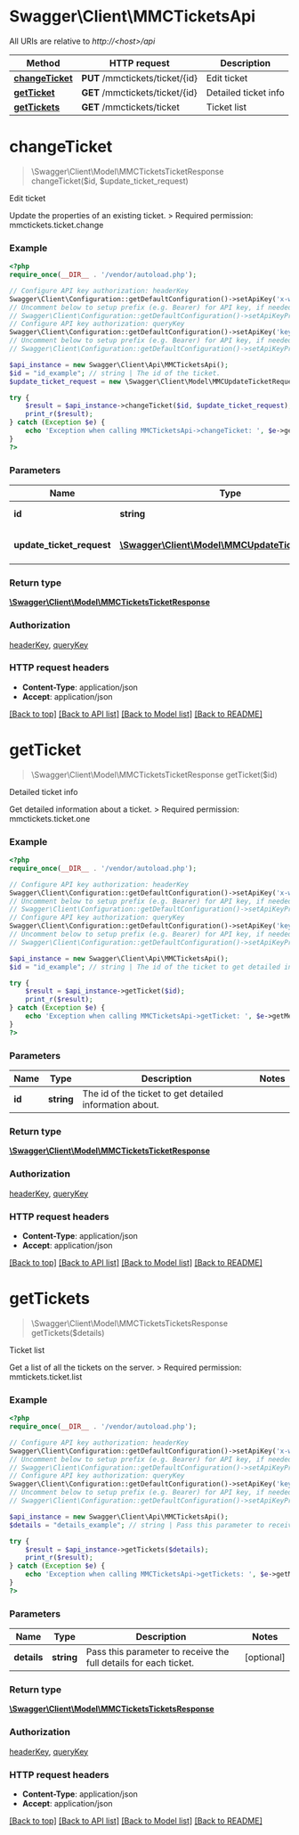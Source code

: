 # Swagger\Client\MMCTicketsApi

All URIs are relative to *http://&lt;host&gt;/api*

Method | HTTP request | Description
------------- | ------------- | -------------
[**changeTicket**](MMCTicketsApi.md#changeTicket) | **PUT** /mmctickets/ticket/{id} | Edit ticket
[**getTicket**](MMCTicketsApi.md#getTicket) | **GET** /mmctickets/ticket/{id} | Detailed ticket info
[**getTickets**](MMCTicketsApi.md#getTickets) | **GET** /mmctickets/ticket | Ticket list


# **changeTicket**
> \Swagger\Client\Model\MMCTicketsTicketResponse changeTicket($id, $update_ticket_request)

Edit ticket

Update the properties of an existing ticket.  > Required permission: mmctickets.ticket.change

### Example
```php
<?php
require_once(__DIR__ . '/vendor/autoload.php');

// Configure API key authorization: headerKey
Swagger\Client\Configuration::getDefaultConfiguration()->setApiKey('x-webapi-key', 'YOUR_API_KEY');
// Uncomment below to setup prefix (e.g. Bearer) for API key, if needed
// Swagger\Client\Configuration::getDefaultConfiguration()->setApiKeyPrefix('x-webapi-key', 'Bearer');
// Configure API key authorization: queryKey
Swagger\Client\Configuration::getDefaultConfiguration()->setApiKey('key', 'YOUR_API_KEY');
// Uncomment below to setup prefix (e.g. Bearer) for API key, if needed
// Swagger\Client\Configuration::getDefaultConfiguration()->setApiKeyPrefix('key', 'Bearer');

$api_instance = new Swagger\Client\Api\MMCTicketsApi();
$id = "id_example"; // string | The id of the ticket.
$update_ticket_request = new \Swagger\Client\Model\MMCUpdateTicketRequest(); // \Swagger\Client\Model\MMCUpdateTicketRequest | The new properties of the ticket

try {
    $result = $api_instance->changeTicket($id, $update_ticket_request);
    print_r($result);
} catch (Exception $e) {
    echo 'Exception when calling MMCTicketsApi->changeTicket: ', $e->getMessage(), PHP_EOL;
}
?>
```

### Parameters

Name | Type | Description  | Notes
------------- | ------------- | ------------- | -------------
 **id** | **string**| The id of the ticket. |
 **update_ticket_request** | [**\Swagger\Client\Model\MMCUpdateTicketRequest**](../Model/MMCUpdateTicketRequest.md)| The new properties of the ticket |

### Return type

[**\Swagger\Client\Model\MMCTicketsTicketResponse**](../Model/MMCTicketsTicketResponse.md)

### Authorization

[headerKey](../../README.md#headerKey), [queryKey](../../README.md#queryKey)

### HTTP request headers

 - **Content-Type**: application/json
 - **Accept**: application/json

[[Back to top]](#) [[Back to API list]](../../README.md#documentation-for-api-endpoints) [[Back to Model list]](../../README.md#documentation-for-models) [[Back to README]](../../README.md)

# **getTicket**
> \Swagger\Client\Model\MMCTicketsTicketResponse getTicket($id)

Detailed ticket info

Get detailed information about a ticket.  > Required permission: mmctickets.ticket.one

### Example
```php
<?php
require_once(__DIR__ . '/vendor/autoload.php');

// Configure API key authorization: headerKey
Swagger\Client\Configuration::getDefaultConfiguration()->setApiKey('x-webapi-key', 'YOUR_API_KEY');
// Uncomment below to setup prefix (e.g. Bearer) for API key, if needed
// Swagger\Client\Configuration::getDefaultConfiguration()->setApiKeyPrefix('x-webapi-key', 'Bearer');
// Configure API key authorization: queryKey
Swagger\Client\Configuration::getDefaultConfiguration()->setApiKey('key', 'YOUR_API_KEY');
// Uncomment below to setup prefix (e.g. Bearer) for API key, if needed
// Swagger\Client\Configuration::getDefaultConfiguration()->setApiKeyPrefix('key', 'Bearer');

$api_instance = new Swagger\Client\Api\MMCTicketsApi();
$id = "id_example"; // string | The id of the ticket to get detailed information about.

try {
    $result = $api_instance->getTicket($id);
    print_r($result);
} catch (Exception $e) {
    echo 'Exception when calling MMCTicketsApi->getTicket: ', $e->getMessage(), PHP_EOL;
}
?>
```

### Parameters

Name | Type | Description  | Notes
------------- | ------------- | ------------- | -------------
 **id** | **string**| The id of the ticket to get detailed information about. |

### Return type

[**\Swagger\Client\Model\MMCTicketsTicketResponse**](../Model/MMCTicketsTicketResponse.md)

### Authorization

[headerKey](../../README.md#headerKey), [queryKey](../../README.md#queryKey)

### HTTP request headers

 - **Content-Type**: application/json
 - **Accept**: application/json

[[Back to top]](#) [[Back to API list]](../../README.md#documentation-for-api-endpoints) [[Back to Model list]](../../README.md#documentation-for-models) [[Back to README]](../../README.md)

# **getTickets**
> \Swagger\Client\Model\MMCTicketsTicketsResponse getTickets($details)

Ticket list

Get a list of all the tickets on the server.  > Required permission: mmtickets.ticket.list

### Example
```php
<?php
require_once(__DIR__ . '/vendor/autoload.php');

// Configure API key authorization: headerKey
Swagger\Client\Configuration::getDefaultConfiguration()->setApiKey('x-webapi-key', 'YOUR_API_KEY');
// Uncomment below to setup prefix (e.g. Bearer) for API key, if needed
// Swagger\Client\Configuration::getDefaultConfiguration()->setApiKeyPrefix('x-webapi-key', 'Bearer');
// Configure API key authorization: queryKey
Swagger\Client\Configuration::getDefaultConfiguration()->setApiKey('key', 'YOUR_API_KEY');
// Uncomment below to setup prefix (e.g. Bearer) for API key, if needed
// Swagger\Client\Configuration::getDefaultConfiguration()->setApiKeyPrefix('key', 'Bearer');

$api_instance = new Swagger\Client\Api\MMCTicketsApi();
$details = "details_example"; // string | Pass this parameter to receive the full details for each ticket.

try {
    $result = $api_instance->getTickets($details);
    print_r($result);
} catch (Exception $e) {
    echo 'Exception when calling MMCTicketsApi->getTickets: ', $e->getMessage(), PHP_EOL;
}
?>
```

### Parameters

Name | Type | Description  | Notes
------------- | ------------- | ------------- | -------------
 **details** | **string**| Pass this parameter to receive the full details for each ticket. | [optional]

### Return type

[**\Swagger\Client\Model\MMCTicketsTicketsResponse**](../Model/MMCTicketsTicketsResponse.md)

### Authorization

[headerKey](../../README.md#headerKey), [queryKey](../../README.md#queryKey)

### HTTP request headers

 - **Content-Type**: application/json
 - **Accept**: application/json

[[Back to top]](#) [[Back to API list]](../../README.md#documentation-for-api-endpoints) [[Back to Model list]](../../README.md#documentation-for-models) [[Back to README]](../../README.md)

